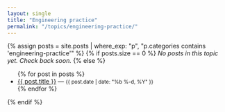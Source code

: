 ```yaml
---
layout: single
title: "Engineering practice"
permalink: "/topics/engineering-practice/"
---
```


{% assign posts = site.posts | where_exp: "p", "p.categories contains 'engineering-practice'" %}
{% if posts.size == 0 %}
_No posts in this topic yet. Check back soon._
{% else %}
<ul>
{% for post in posts %}
  <li><a href="{{ post.url | relative_url }}">{{ post.title }}</a> — <small>{{ post.date | date: "%b %-d, %Y" }}</small></li>
{% endfor %}
</ul>
{% endif %}
